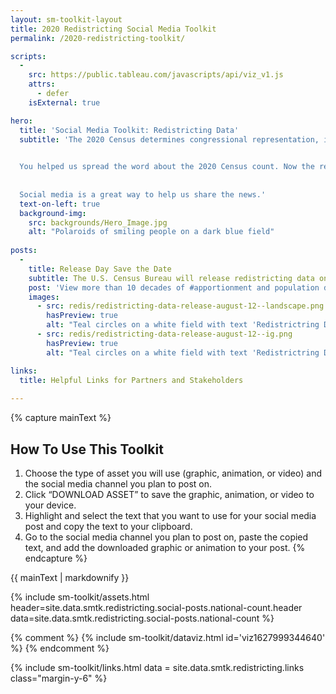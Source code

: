 ```yaml
---
layout: sm-toolkit-layout
title: 2020 Redistricting Social Media Toolkit
permalink: /2020-redistricting-toolkit/

scripts:
  -
    src: https://public.tableau.com/javascripts/api/viz_v1.js
    attrs: 
      - defer
    isExternal: true

hero:
  title: 'Social Media Toolkit: Redistricting Data'
  subtitle: 'The 2020 Census determines congressional representation, informs the allocation of hundreds of billions of dollars in federal funding, and provides data that afects communities for the next 10 years.
  

  You helped us spread the word about the 2020 Census count. Now the redistricing data is in!
  
  
  Social media is a great way to help us share the news.'
  text-on-left: true
  background-img: 
    src: backgrounds/Hero_Image.jpg
    alt: "Polaroids of smiling people on a dark blue field"
  
posts:
  - 
    title: Release Day Save the Date
    subtitle: The U.S. Census Bureau will release redistricting data on August 12th. Share this post with your followers to let them know!
    post: 'View more than 10 decades of #apportionment and population data by exploring this interactive Historical Apportionment Data Map 👉 [https://go.usa.gov/xHnkH](https://go.usa.gov/xHnkH) #2020Census #CensusBureau'
    images: 
      - src: redis/redistricting-data-release-august-12--landscape.png
        hasPreview: true
        alt: "Teal circles on a white field with text 'Redistrictring Data Release: August 12'"
      - src: redis/redistricting-data-release-august-12--ig.png
        hasPreview: true
        alt: "Teal circles on a white field with text 'Redistrictring Data Release: August 12'"

links:
  title: Helpful Links for Partners and Stakeholders
  
---
```


{% capture mainText %}
## How To Use This Toolkit
1. Choose the type of asset you will use (graphic, animation, or video) and the social media channel you plan to post on.
2. Click “DOWNLOAD ASSET” to save the graphic, animation, or video to your device.
3. Highlight and select the text that you want to use for your social media post and copy the text to your clipboard.
4. Go to the social media channel you plan to post on, paste the copied text, and add the downloaded graphic or animation to your post.
{% endcapture %}

<section class="smtk-main-text smtk-section">
  {{ mainText | markdownify }}
</section>

{% include sm-toolkit/assets.html header=site.data.smtk.redistricting.social-posts.national-count.header
  data=site.data.smtk.redistricting.social-posts.national-count %}

{% comment %}
  {% include sm-toolkit/dataviz.html id='viz1627999344640' %}
{% endcomment %}

{% include sm-toolkit/links.html 
  data = site.data.smtk.redistricting.links
  class="margin-y-6" %}
